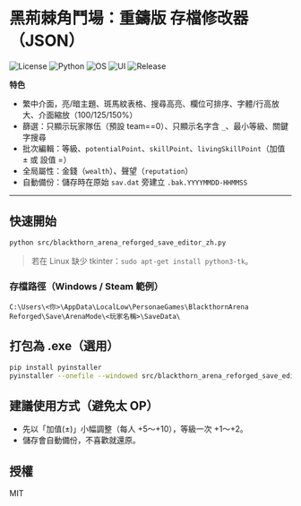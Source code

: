 # 黑荊棘角鬥場：重鑄版 存檔修改器（JSON）

<!-- Replace OWNER with your GitHub username if you want repo-linked badges -->
<p align="left">
  <img alt="License" src="https://img.shields.io/badge/license-MIT-green.svg">
  <img alt="Python" src="https://img.shields.io/badge/python-3.10%2B-blue">
  <img alt="OS" src="https://img.shields.io/badge/OS-Windows%20%7C%20macOS%20%7C%20Linux-informational">
  <img alt="UI" src="https://img.shields.io/badge/UI-tkinter-blueviolet">
  <img alt="Release" src="https://img.shields.io/badge/release-v1.0.0-brightgreen">
</p>

**特色**
- 繁中介面，亮/暗主題、斑馬紋表格、搜尋高亮、欄位可排序、字體/行高放大、介面縮放（100/125/150%）  
- 篩選：只顯示玩家隊伍（預設 team==0）、只顯示名字含 `_`、最小等級、關鍵字搜尋  
- 批次編輯：等級、`potentialPoint`、`skillPoint`、`livingSkillPoint`（加值 ± 或 設值 =）  
- 全局屬性：金錢（`wealth`）、聲望（`reputation`）  
- 自動備份：儲存時在原始 `sav.dat` 旁建立 `.bak.YYYYMMDD-HHMMSS`

---

## 快速開始
```bash
python src/blackthorn_arena_reforged_save_editor_zh.py
```
> 若在 Linux 缺少 tkinter：`sudo apt-get install python3-tk`。

### 存檔路徑（Windows / Steam 範例）
```
C:\Users\<你>\AppData\LocalLow\PersonaeGames\BlackthornArena Reforged\Save\ArenaMode\<玩家名稱>\SaveData\
```

## 打包為 .exe（選用）
```bash
pip install pyinstaller
pyinstaller --onefile --windowed src/blackthorn_arena_reforged_save_editor_zh.py
```

## 建議使用方式（避免太 OP）
- 先以「加值(±)」小幅調整（每人 +5～+10），等級一次 +1～+2。  
- 儲存會自動備份，不喜歡就還原。

## 授權
MIT
